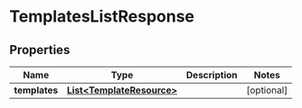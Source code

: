 

# TemplatesListResponse


## Properties

| Name | Type | Description | Notes |
|------------ | ------------- | ------------- | -------------|
|**templates** | [**List&lt;TemplateResource&gt;**](TemplateResource.md) |  |  [optional] |



